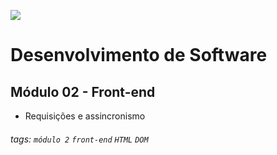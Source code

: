![](https://i.imgur.com/xG74tOh.png)

# Desenvolvimento de Software

## Módulo 02 - Front-end

- Requisições e assincronismo

###### tags: `módulo 2` `front-end` `HTML` `DOM`
